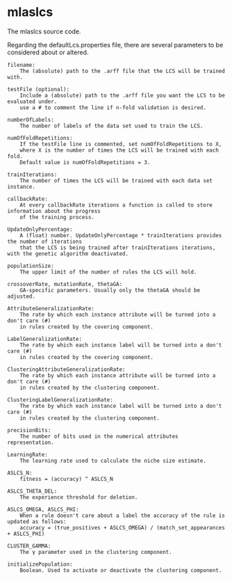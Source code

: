 mlaslcs
=======

The mlaslcs source code.


Regarding the defaultLcs.properties file, 
there are several parameters to be considered about or altered.


	filename: 
		The (absolute) path to the .arff file that the LCS will be trained with.
	
	testFile (optional): 
		Include a (absolute) path to the .arff file you want the LCS to be evaluated under.
		use a # to comment the line if n-fold validation is desired.
						 
	numberOfLabels: 
		The number of labels of the data set used to train the LCS. 
	
	numOfFoldRepetitions:
		If the testFile line is commented, set numOfFoldRepetitions to X, 
		where X is the number of times the LCS will be trained with each fold.
		Default value is numOfFoldRepetitions = 3.
		
	trainIterations:
		The number of times the LCS will be trained with each data set instance.
		
	callbackRate:
		At every callbackRate iterations a function is called to store information about the progress 
		of the training process.
		
	UpdateOnlyPercentage:
		A (float) number. UpdateOnlyPercentage * trainIterations provides the number of iterations 
		that the LCS is being trained after trainIterations iterations, with the genetic algorithm deactivated.
		
	populationSize:
		The upper limit of the number of rules the LCS will hold.
		
	crossoverRate, mutationRate, thetaGA: 
		GA-specific parameters. Usually only the thetaGA should be adjusted.
		
	AttributeGeneralizationRate:
		The rate by which each instance attribute will be turned into a don't care (#)
		in rules created by the covering component.
	
	LabelGeneralizationRate:
		The rate by which each instance label will be turned into a don't care (#) 
		in rules created by the covering component.
		
	ClusteringAttributeGeneralizationRate:
		The rate by which each instance attribute will be turned into a don't care (#)
		in rules created by the clustering component.
		
	ClusteringLabelGeneralizationRate:
		The rate by which each instance label will be turned into a don't care (#) 
		in rules created by the clustering component.
		
	precisionBits:
		The number of bits used in the numerical attributes representation.
		
	LearningRate:
		The learning rate used to calculate the niche size estimate.
	
	ASLCS_N:
		fitness = (accuracy) ^ ASLCS_N
		
	ASLCS_THETA_DEL:
		The experience threshold for deletion.
	
	ASLCS_OMEGA, ASLCS_PHI:
		When a rule doesn't care about a label the accuracy of the rule is updated as follows:
		accuracy = (true_positives + ASLCS_OMEGA) / (match_set_appearances + ASLCS_PHI)
	
	CLUSTER_GAMMA:
		The γ parameter used in the clustering component.
		
	initializePopulation:
		Boolean. Used to activate or deactivate the clustering component.
		
	
	
